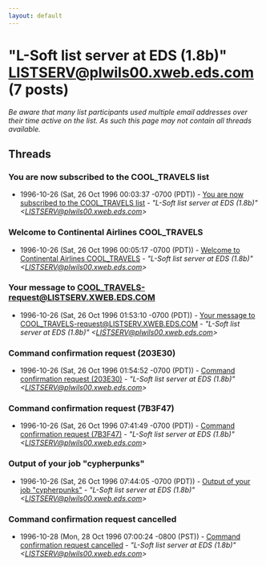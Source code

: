 ```yaml
---
layout: default
---
```


# "L-Soft list server at EDS (1.8b)"             <LISTSERV@plwils00.xweb.eds.com> (7 posts)

_Be aware that many list participants used multiple email addresses over their time active on the list. As such this page may not contain all threads available._

## Threads

### You are now subscribed to the COOL_TRAVELS list
+ 1996-10-26 (Sat, 26 Oct 1996 00:03:37 -0700 (PDT)) - [You are now subscribed to the COOL_TRAVELS list](/archive/1996/10/cbe86f43b82fe5bc9ec7f3d5af18e6dabc5a5fb6429fbf504e67c924a5f569cd) - _"L-Soft list server at EDS (1.8b)"             \<LISTSERV@plwils00.xweb.eds.com\>_

### Welcome to Continental Airlines COOL_TRAVELS
+ 1996-10-26 (Sat, 26 Oct 1996 00:05:17 -0700 (PDT)) - [Welcome to Continental Airlines COOL_TRAVELS](/archive/1996/10/0815632e4ad7c50553d0ab22cc2dba24fb5c1d997d22895d21c7308ab88e910f) - _"L-Soft list server at EDS (1.8b)"             \<LISTSERV@plwils00.xweb.eds.com\>_

### Your message to COOL_TRAVELS-request@LISTSERV.XWEB.EDS.COM
+ 1996-10-26 (Sat, 26 Oct 1996 01:53:10 -0700 (PDT)) - [Your message to COOL_TRAVELS-request@LISTSERV.XWEB.EDS.COM](/archive/1996/10/5a2025403b8a49d02ad2368e99f4249cc768f74d3e59358bf8b26ad2233821c3) - _"L-Soft list server at EDS (1.8b)"             \<LISTSERV@plwils00.xweb.eds.com\>_

### Command confirmation request (203E30)
+ 1996-10-26 (Sat, 26 Oct 1996 01:54:52 -0700 (PDT)) - [Command confirmation request (203E30)](/archive/1996/10/4b6cf6887911c7b9091bf280a902b66e72b6e15ac27bb839360b652dd78ae97e) - _"L-Soft list server at EDS (1.8b)"             \<LISTSERV@plwils00.xweb.eds.com\>_

### Command confirmation request (7B3F47)
+ 1996-10-26 (Sat, 26 Oct 1996 07:41:49 -0700 (PDT)) - [Command confirmation request (7B3F47)](/archive/1996/10/f5ca515542f9a193fe006b175b55977ab154e07d2fe66006d4e0bf1263e8d538) - _"L-Soft list server at EDS (1.8b)"             \<LISTSERV@plwils00.xweb.eds.com\>_

### Output of your job "cypherpunks"
+ 1996-10-26 (Sat, 26 Oct 1996 07:44:05 -0700 (PDT)) - [Output of your job "cypherpunks"](/archive/1996/10/425c75676f5ed254bcda744c00a45de6e2b3d68f26cf3c09f533c4b23918edb4) - _"L-Soft list server at EDS (1.8b)"             \<LISTSERV@plwils00.xweb.eds.com\>_

### Command confirmation request cancelled
+ 1996-10-28 (Mon, 28 Oct 1996 07:00:24 -0800 (PST)) - [Command confirmation request cancelled](/archive/1996/10/da9ce4f013b727cceacf6834bb645f51272d038585bfba234b9cd57f28a0e111) - _"L-Soft list server at EDS (1.8b)"             \<LISTSERV@plwils00.xweb.eds.com\>_

